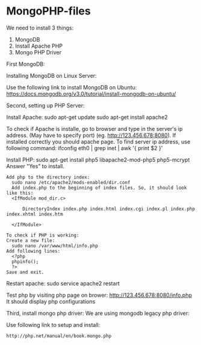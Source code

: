 # MongoPHP-files

We need to install 3 things:
  1) MongoDB
  2) Install Apache PHP
  2) Mongo PHP Driver
  
First MongoDB:

  Installing MongoDB on Linux Server:
  
  Use the following link to install MongoDB on Ubuntu:
  https://docs.mongodb.org/v3.0/tutorial/install-mongodb-on-ubuntu/
  
Second, setting up PHP Server:

  Install Apache:
    sudo apt-get update
    sudo apt-get install apache2
  
  To check if Apache is installe, go to browser and type in the server's ip address. (May have to specify port) (eg. http://123.456.678:8080). If installed correctly you should apache page.
  To find server ip address, use following command:
    ifconfig eth0 | grep inet | awk '{ print $2 }'
    
  Install PHP:
    sudo apt-get install php5 libapache2-mod-php5 php5-mcrypt
    Answer "Yes" to install.
    
    Add php to the directory index:
      sudo nano /etc/apache2/mods-enabled/dir.conf
      Add index.php to the beginning of index files. So, it should look like this:
      <IfModule mod_dir.c>
      
          DirectoryIndex index.php index.html index.cgi index.pl index.php index.xhtml index.htm
      
      </IfModule>
    
    To check if PHP is working:
    Create a new file:
      sudo nano /var/www/html/info.php
    Add following lines:
      <?php
      phpinfo();
      ?>
    Save and exit.
    
  Restart apache:
    sudo service apache2 restart
    
  Test php by visiting php page on brower: 
    http://123.456.678:8080/info.php
  It should display php configurations

Third, install mongo php driver:
  We are using mongodb legacy php driver:
  
  Use following link to setup and install:
    
    http://php.net/manual/en/book.mongo.php
    


      
    
      
